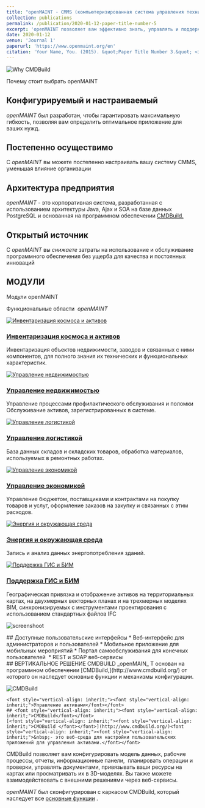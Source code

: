 ```yaml
---
title: "openMAINT - CMMS (компьютеризированная система управления техническим обслуживанием)"
collection: publications
permalink: /publication/2020-01-12-paper-title-number-5
excerpt: 'openMAINT позволяет вам эффективно знать, управлять и поддерживать ваши здания, установки и оборудование.'
date: 2020-01-12
venue: 'Journal 1'
paperurl: 'https://www.openmaint.org/en'
citation: 'Your Name, You. (2015). &quot;Paper Title Number 3.&quot; <i>Journal 1</i>. 1(3).'
---
```

![Why CMDBuild](https://www.openmaint.org/++plone++tecnoteca.openmainttheme2019/images/openmaint.svg)

Почему стоит выбрать openMAINT
## <font style="vertical-align: inherit;"><font style="vertical-align: inherit;">Конфигурируемый и настраиваемый</font></font>

_<font style="vertical-align: inherit;"><font style="vertical-align: inherit;">openMAINT</font></font>_
<font style="vertical-align: inherit;"><font style="vertical-align: inherit;"> был разработан, чтобы гарантировать максимальную гибкость, позволяя вам определить оптимальное приложение для ваших нужд.</font></font>

## <font style="vertical-align: inherit;"><font style="vertical-align: inherit;">Постепенно осуществимо</font></font>

<font style="vertical-align: inherit;"><font style="vertical-align: inherit;">С </font></font>_<font style="vertical-align: inherit;"><font style="vertical-align: inherit;">openMAINT</font></font>_
<font style="vertical-align: inherit;"><font style="vertical-align: inherit;"> вы можете постепенно настраивать вашу систему CMMS, уменьшая влияние организации</font></font>

## <font style="vertical-align: inherit;"><font style="vertical-align: inherit;">Архитектура предприятия</font></font>

_<font style="vertical-align: inherit;"><font style="vertical-align: inherit;">openMAINT</font></font>_
<font style="vertical-align: inherit;"><font style="vertical-align: inherit;"> - это корпоративная система, разработанная с использованием архитектуры Java, Ajax и SOA на базе данных PostgreSQL и основанная на </font><font style="vertical-align: inherit;">программном обеспечении </font></font>[<font style="vertical-align: inherit;"><font style="vertical-align: inherit;">CMDBuild.</font></font>](https://www.cmdbuild.org/en)
<font style="vertical-align: inherit;"></font>

## <font style="vertical-align: inherit;"><font style="vertical-align: inherit;">Открытый источник</font></font>

<font style="vertical-align: inherit;"><font style="vertical-align: inherit;">С </font></font>_<font style="vertical-align: inherit;"><font style="vertical-align: inherit;">openMAINT</font></font>_
<font style="vertical-align: inherit;"><font style="vertical-align: inherit;"> вы </font><em><font style="vertical-align: inherit;">снижаете</font></em><font style="vertical-align: inherit;"> затраты на использование и обслуживание программного обеспечения без </font></font><font style="vertical-align: inherit;"><font style="vertical-align: inherit;">ущерба для качества и постоянных инноваций</font></font>

## <font style="vertical-align: inherit;"><font style="vertical-align: inherit;">МОДУЛИ</font></font>

<font style="vertical-align: inherit;"><font style="vertical-align: inherit;"> 
														Модули openMAINT
													</font></font>

<font style="vertical-align: inherit;"><font style="vertical-align: inherit;">Функциональные области&nbsp; </font></font>_<font style="vertical-align: inherit;"><font style="vertical-align: inherit;">openMAINT</font></font>_

[																	![Инвентаризация космоса и активов](https://www.openmaint.org/++plone++tecnoteca.openmainttheme2019/images/space-asset-inventory.svg)
																](https://www.openmaint.org/en/product/modules/space-asset-inventory "Инвентаризация космоса и активов")

### [<font style="vertical-align: inherit;"><font style="vertical-align: inherit;">Инвентаризация космоса и активов</font></font>](https://www.openmaint.org/en/product/modules/space-asset-inventory "Инвентаризация космоса и активов")

<font style="vertical-align: inherit;"><font style="vertical-align: inherit;">Инвентаризация объектов недвижимости, заводов и связанных с ними компонентов, для полного знания их технических и функциональных характеристик.</font></font>

[																	![Управление недвижимостью](https://www.openmaint.org/++plone++tecnoteca.openmainttheme2019/images/facility-maintenance.svg)
																](https://www.openmaint.org/en/product/modules/facility-maintenance "Управление недвижимостью")

### [<font style="vertical-align: inherit;"><font style="vertical-align: inherit;">Управление недвижимостью</font></font>](https://www.openmaint.org/en/product/modules/facility-maintenance "Управление недвижимостью")

<font style="vertical-align: inherit;"><font style="vertical-align: inherit;">Управление процессами профилактического обслуживания и поломки Обслуживание активов, зарегистрированных в системе.</font></font>

[																	![Управление логистикой](https://www.openmaint.org/++plone++tecnoteca.openmainttheme2019/images/logistic-management.svg)
																](https://www.openmaint.org/en/product/modules/logistic-management "Управление логистикой")

### [<font style="vertical-align: inherit;"><font style="vertical-align: inherit;">Управление логистикой</font></font>](https://www.openmaint.org/en/product/modules/logistic-management "Управление логистикой")

<font style="vertical-align: inherit;"><font style="vertical-align: inherit;">База данных складов и складских товаров, обработка материалов, используемых в ремонтных работах.</font></font>

[																	![Управление экономикой](https://www.openmaint.org/++plone++tecnoteca.openmainttheme2019/images/economic-management.svg)
																](https://www.openmaint.org/en/product/modules/economic-management "Управление экономикой")

### [<font style="vertical-align: inherit;"><font style="vertical-align: inherit;">Управление экономикой</font></font>](https://www.openmaint.org/en/product/modules/economic-management "Управление экономикой")

<font style="vertical-align: inherit;"><font style="vertical-align: inherit;">Управление бюджетом, поставщиками и контрактами на покупку товаров и услуг, оформление заказов на закупку и связанных с этим расходов.</font></font>

[																	![Энергия и окружающая среда](https://www.openmaint.org/++plone++tecnoteca.openmainttheme2019/images/energy-environment.svg)
																](https://www.openmaint.org/en/product/modules/energy-environment "Энергия и окружающая среда")

### [<font style="vertical-align: inherit;"><font style="vertical-align: inherit;">Энергия и окружающая среда</font></font>](https://www.openmaint.org/en/product/modules/energy-environment "Энергия и окружающая среда")

<font style="vertical-align: inherit;"><font style="vertical-align: inherit;">Запись и анализ данных энергопотребления зданий.</font></font>

[																	![Поддержка ГИС и БИМ](https://www.openmaint.org/++plone++tecnoteca.openmainttheme2019/images/gis-bim-support.svg)
																](https://www.openmaint.org/en/product/modules/gis-bim-support "Поддержка ГИС и БИМ")

### [<font style="vertical-align: inherit;"><font style="vertical-align: inherit;">Поддержка ГИС и БИМ</font></font>](https://www.openmaint.org/en/product/modules/gis-bim-support "Поддержка ГИС и БИМ")

<font style="vertical-align: inherit;"><font style="vertical-align: inherit;">Географическая привязка и отображение активов на территориальных картах, на двухмерных векторных планах и на трехмерных моделях BIM, синхронизируемых с инструментами проектирования с использованием стандартных файлов IFC</font></font>

![screenshoot](https://www.openmaint.org/++plone++tecnoteca.openmainttheme2019/images/user_interfaces.png)

<section class="section section-s section-bg section-gradiant-alt overlay-shape" id="user-interfaces">
    ## <font style="vertical-align: inherit;"><font style="vertical-align: inherit;">Доступные пользовательские интерфейсы</font></font>
    * <font style="vertical-align: inherit;"><font style="vertical-align: inherit;">Веб-интерфейс для администраторов и пользователей</font></font>
    * <font style="vertical-align: inherit;"><font style="vertical-align: inherit;">Мобильное приложение для мобильных мероприятий</font></font>
    * <font style="vertical-align: inherit;"><font style="vertical-align: inherit;">Портал самообслуживания для конечных пользователей&nbsp;</font></font>
    * <font style="vertical-align: inherit;"><font style="vertical-align: inherit;">REST и SOAP веб-сервисы</font></font>
</section>

<section class="section section-s" id="verticalizations">
    ## <font style="vertical-align: inherit;"><font style="vertical-align: inherit;">ВЕРТИКАЛЬНОЕ РЕШЕНИЕ CMDBUILD</font></font>
    _<font style="vertical-align: inherit;"><font style="vertical-align: inherit;">openMAIN</font></font>_
    <font style="vertical-align: inherit;"><font style="vertical-align: inherit;"> T основан на программном обеспечении </font></font>[<font style="vertical-align: inherit;"><font style="vertical-align: inherit;">CMDBuild,</font></font>](http://www.cmdbuild.org/)
    <font style="vertical-align: inherit;"><font style="vertical-align: inherit;"> от которого он наследует основные функции и механизмы конфигурации.</font></font>

![CMDBuild](https://www.openmaint.org/++plone++tecnoteca.openmainttheme2019/images/cmdbuild.svg)
<!-- .col  -->
    <font style="vertical-align: inherit;"><font style="vertical-align: inherit;">Управление активами</font></font>
    ## <font style="vertical-align: inherit;"><font style="vertical-align: inherit;">CMDBuild</font></font>
    [<font style="vertical-align: inherit;"><font style="vertical-align: inherit;">CMDBuild </font></font>](http://www.cmdbuild.org/)<font style="vertical-align: inherit;"><font style="vertical-align: inherit;">&nbsp;- это веб-среда для настройки пользовательских приложений для управления активами.</font></font>

<font style="vertical-align: inherit;"><font style="vertical-align: inherit;">CMDBuild позволяет вам конфигурировать модель данных, рабочие процессы, отчеты, информационные панели,&nbsp;</font></font>
<font style="vertical-align: inherit;"><font style="vertical-align: inherit;"> планировать операции и проверки, управлять документами, привязывать ваши ресурсы на картах или просматривать их в 3D-моделях. </font><font style="vertical-align: inherit;">Вы также можете взаимодействовать с внешними решениями через веб-сервисы.</font></font>

 _<font style="vertical-align: inherit;"><font style="vertical-align: inherit;">openMAINT</font></font>_
 <font style="vertical-align: inherit;"><font style="vertical-align: inherit;"> был сконфигурирован с каркасом CMDBuild, который наследует все </font></font>[<font style="vertical-align: inherit;"><font style="vertical-align: inherit;">основные функции</font></font>](https://www.cmdbuild.org/en/project/features)
<font style="vertical-align: inherit;"><font style="vertical-align: inherit;"> .</font></font>
</section>
